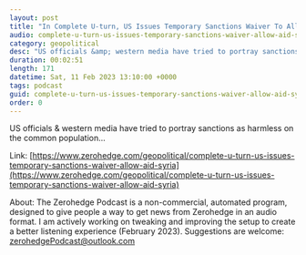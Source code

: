 ```yaml
---
layout: post
title: "In Complete U-turn, US Issues Temporary Sanctions Waiver To Allow Aid For Syria"
audio: complete-u-turn-us-issues-temporary-sanctions-waiver-allow-aid-syria-0
category: geopolitical
desc: "US officials &amp; western media have tried to portray sanctions as harmless on the common population..."
duration: 00:02:51
length: 171
datetime: Sat, 11 Feb 2023 13:10:00 +0000
tags: podcast
guid: complete-u-turn-us-issues-temporary-sanctions-waiver-allow-aid-syria-0
order: 0
---
```

US officials &amp; western media have tried to portray sanctions as harmless on the common population...

Link: [https://www.zerohedge.com/geopolitical/complete-u-turn-us-issues-temporary-sanctions-waiver-allow-aid-syria](https://www.zerohedge.com/geopolitical/complete-u-turn-us-issues-temporary-sanctions-waiver-allow-aid-syria)

About: The Zerohedge Podcast is a non-commercial, automated program, designed to give people a way to get news from Zerohedge in an audio format.  I am actively working on tweaking and improving the setup to create a better listening experience (February 2023).  Suggestions are welcome: [zerohedgePodcast@outlook.com](mailto:zerohedgePodcast@outlook.com)